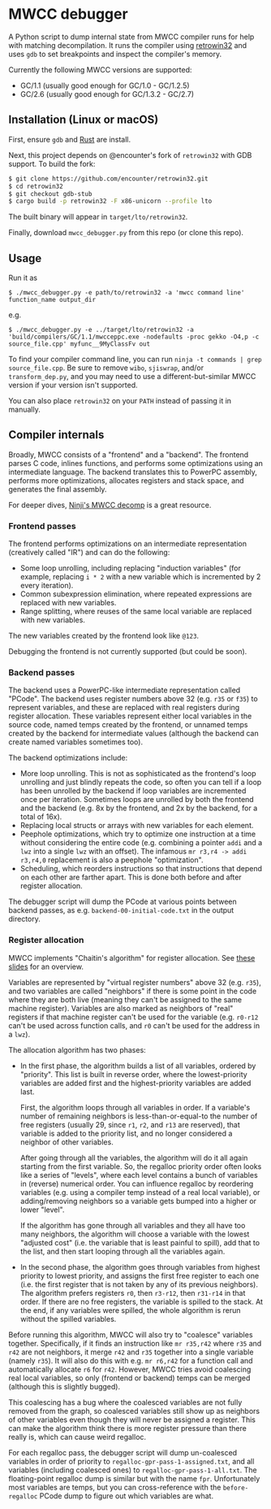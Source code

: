 # MWCC debugger

A Python script to dump internal state from MWCC compiler runs for help with matching
decompilation. It runs the compiler using [retrowin32](https://github.com/evmar/retrowin32)
and uses `gdb` to set breakpoints and inspect the compiler's memory.

Currently the following MWCC versions are supported:
* GC/1.1 (usually good enough for GC/1.0 - GC/1.2.5)
* GC/2.6 (usually good enough for GC/1.3.2 - GC/2.7)

## Installation (Linux or macOS)

First, ensure `gdb` and [Rust](https://rustup.rs/) are install.

Next, this project depends on @encounter's fork of `retrowin32` with GDB support.
To build the fork:
```bash
$ git clone https://github.com/encounter/retrowin32.git
$ cd retrowin32
$ git checkout gdb-stub
$ cargo build -p retrowin32 -F x86-unicorn --profile lto
```
The built binary will appear in `target/lto/retrowin32`.

Finally, download `mwcc_debugger.py` from this repo (or clone this repo).

## Usage

Run it as
```
$ ./mwcc_debugger.py -e path/to/retrowin32 -a 'mwcc command line' function_name output_dir
```
e.g.
```
$ ./mwcc_debugger.py -e ../target/lto/retrowin32 -a 'build/compilers/GC/1.1/mwcceppc.exe -nodefaults -proc gekko -O4,p -c source_file.cpp' myfunc__9MyClassFv out
```

To find your compiler command line, you can run `ninja -t commands | grep source_file.cpp`.
Be sure to remove `wibo`, `sjiswrap`, and/or `transform_dep.py`, and you may
need to use a different-but-similar MWCC version if your version isn't
supported.

You can also place `retrowin32` on your `PATH` instead of passing it in manually.

## Compiler internals

Broadly, MWCC consists of a "frontend" and a "backend". The frontend parses C
code, inlines functions, and performs some optimizations using an intermediate
language. The backend translates this to PowerPC assembly, performs more
optimizations, allocates registers and stack space, and generates the final
assembly.

For deeper dives, [Ninji's MWCC decomp](https://git.wuffs.org/MWCC/tree/?h=main)
is a great resource.

### Frontend passes

The frontend performs optimizations on an intermediate representation
(creatively called "IR") and can do the following:
* Some loop unrolling, including replacing "induction variables" (for example,
  replacing `i * 2` with a new variable which is incremented by 2 every
  iteration).
* Common subexpression elimination, where repeated expressions are replaced with new variables.
* Range splitting, where reuses of the same local variable are replaced with new variables.

The new variables created by the frontend look like `@123`.

Debugging the frontend is not currently supported (but could be soon).

### Backend passes

The backend uses a PowerPC-like intermediate representation called "PCode". The
backend uses register numbers above 32 (e.g. `r35` or `f35`) to represent
variables, and these are replaced with real registers during register
allocation. These variables represent either local variables in the source code,
named temps created by the frontend, or unnamed temps created by the backend for
intermediate values (although the backend can create named variables sometimes
too).

The backend optimizations include:
* More loop unrolling. This is not as sophisticated as the frontend's loop
  unrolling and just blindly repeats the code, so often you can tell if a loop
  has been unrolled by the backend if loop variables are incremented once per
  iteration. Sometimes loops are unrolled by both the frontend and the backend
  (e.g. 8x by the frontend, and 2x by the backend, for a total of 16x).
* Replacing local structs or arrays with new variables for each element.
* Peephole optimizations, which try to optimize one instruction at a time
  without considering the entire code (e.g. combining a pointer `addi` and a
  `lwz` into a single `lwz` with an offset). The infamous
  `mr r3,r4 -> addi r3,r4,0` replacement is also a peephole "optimization".
* Scheduling, which reorders instructions so that instructions that depend on
  each other are farther apart. This is done both before and after register
  allocation.

The debugger script will dump the PCode at various points between backend passes,
as e.g. `backend-00-initial-code.txt` in the output directory.

### Register allocation

MWCC implements "Chaitin's algorithm" for register allocation. See
[these slides](https://web.cecs.pdx.edu/~mperkows/temp/register-allocation.pdf) for
an overview.

Variables are represented by "virtual register numbers" above 32 (e.g. `r35`),
and two variables are called "neighbors" if there is some point in the code
where they are both live (meaning they can't be assigned to the same machine
register). Variables are also marked as neighbors of "real" registers if that
machine register can't be used for the variable (e.g. `r0-r12` can't be used
across function calls, and `r0` can't be used for the address in a `lwz`).

The allocation algorithm has two phases:

* In the first phase, the algorithm builds a list of all variables, ordered by
  "priority". This list is built in reverse order, where the lowest-priority
  variables are added first and the highest-priority variables are added last.

  First, the algorithm loops through all variables in order. If a variable's
  number of remaining neighbors is less-than-or-equal-to the number of free
  registers (usually 29, since `r1`, `r2`, and `r13` are reserved), that
  variable is added to the priority list, and no longer considered a neighbor of
  other variables.

  After going through all the variables, the algorithm will do it all again
  starting from the first variable. So, the regalloc priority order often looks
  like a series of "levels", where each level contains a bunch of variables in
  (reverse) numerical order. You can influence regalloc by reordering variables
  (e.g. using a compiler temp instead of a real local variable), or
  adding/removing neighbors so a variable gets bumped into a higher or lower
  "level".

  If the algorithm has gone through all variables and they all have too many
  neighbors, the algorithm will choose a variable with the lowest "adjusted
  cost" (i.e. the variable that is least painful to spill), add that to the
  list, and then start looping through all the variables again.

* In the second phase, the algorithm goes through variables from highest
  priority to lowest priority, and assigns the first free register to each one
  (i.e. the first register that is not taken by any of its previous neighbors).
  The algorithm prefers registers `r0`, then `r3-r12`, then `r31-r14` in that
  order. If there are no free registers, the variable is spilled to the stack.
  At the end, if any variables were spilled, the whole algorithm is rerun
  without the spilled variables.

Before running this algorithm, MWCC will also try to "coalesce" variables
together. Specifically, if it finds an instruction like `mr r35,r42` where `r35`
and `r42` are not neighbors, it merge `r42` and `r35` together into a single
variable (namely `r35`). It will also do this with e.g. `mr r6,r42` for a
function call and automatically allocate `r6` for `r42`. However, MWCC tries
avoid coalescing real local variables, so only (frontend or backend) temps can
be merged (although this is slightly bugged).

This coalescing has a bug where the coalesced variables are not fully removed
from the graph, so coalesced variables still show up as neighbors of other
variables even though they will never be assigned a register. This can make the
algorithm think there is more register pressure than there really is, which can
cause weird regalloc.

For each regalloc pass, the debugger script will dump un-coalesced variables in
order of priority to `regalloc-gpr-pass-1-assigned.txt`, and all variables
(including coalesced ones) to `regalloc-gpr-pass-1-all.txt`. The floating-point
regalloc dump is similar but with the name `fpr`. Unfortunately most variables
are temps, but you can cross-reference with the `before-regalloc` PCode dump to
figure out which variables are what.
